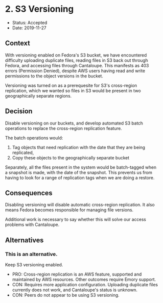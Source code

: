 # 2. S3 Versioning

* Status: Accepted
* Date: 2019-11-27

## Context
With versioning enabled on Fedora's S3 bucket, we have encountered difficulty uploading duplicate files, reading files in S3 back out
through Fedora, and accessing files through Cantaloupe. This manifests as 403 errors (Permission Denied),
despite AWS users having read and write permissions to the object versions in the bucket.

Versioning was turned on as a prerequesite for S3's cross-region replication, which we wanted so files in S3
would be present in two geographically separate regions.

## Decision
Disable versioning on our buckets, and develop automated S3 batch operations to replace the cross-region
replication feature.

The batch operations would:
1. Tag objects that need replication with the date that they are being replicated,
1. Copy these objects to the geographically separate bucket

Separately, all the files present in the system would be batch-tagged when a snapshot is made, with the date of
the snapshot. This prevents us from having to look for a range of replication tags when we are doing a restore.

## Consequences
Disabling versioning will disable automatic cross-region replication. It also means Fedora becomes responsible
for managing file versions.

Additional work is necessary to say whether this will solve our access problems with Cantaloupe.

## Alternatives

### This is an alternative.
Keep S3 versioning enabled.
- PRO: Cross-region replication is an AWS feature, supported and maintained by AWS resources. Other
  outcomes require Emory support.
- CON: Requires more application configuration. Uploading duplicate files currently does not work, and
  Cantaloupe's status is unknown.
- CON: Peers do not appear to be using S3 versioning.
